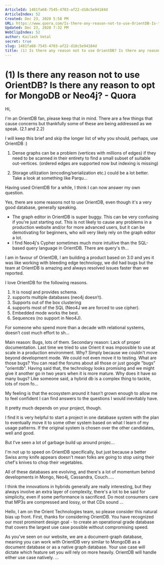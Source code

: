 ```yaml
---
ArticleId: 1481fa68-7545-4703-af22-d18c5e94184d
ArticleIndex: 52
Created: Dec 23, 2020 5:58 PM
URL: https://www.quora.com/Is-there-any-reason-not-to-use-OrientDB-Is-there-any-reason-to-opt-for-MongoDB-or-Neo4j
Updated: Dec 23, 2020 7:32 PM
WebClipIndex: 52
author: Kailash Vetal
secret: true
slug: 1481fa68-7545-4703-af22-d18c5e94184d
title: (1) Is there any reason not to use OrientDB? Is there any reason to opt for MongoDB or Neo4j? - Quora
---
```

#  (1) Is there any reason not to use OrientDB? Is there any reason to opt for MongoDB or Neo4j? - Quora
Hi,

I'm an OrientDB fan, please keep that in mind. There are a few things that cause concerns but thankfully some of these are being addressed as we speak. (2.1 and 2.2)

I will keep this brief and skip the longer list of why you should, perhaps, use OrientDB :)

1. Dense graphs can be a problem (vertices with millions of edges) if they need to be scanned in their entirety to find a small subset of suitable out-vertices. (ordered edges are supported now but indexing is missing)

2. Storage utilization (encoding/serialization etc.) could be a lot better. Take a look at something like Parqu...

Having used OrientDB for a while, I think I can now answer my own question.

Yes, there are some reasons not to use OrientDB, even though it's a very good database, generally speaking.

- The graph editor in OrientDB is super buggy. This can be very confusing if you're just starting out. This is not likely to cause any problems in a production website and/or for more advanced users, but it can be demotivating for beginners, who will very likely rely on the graph editor a lot.
- I find Neo4j's Cypher sometimes much more intuitive than the SQL-based query language in OrientDB. There are query's th...

I am in favour of OrientDB, I am building a product based on 3.0 and yes it was like working with bleeding edge technology, we did had bugs but the team at OrientDB is amazing and always resolved issues faster than we reported.

I love OrientDB for the following reasons.

1. It is nosql and provides schema.
2. supports multiple databases (neo4j doesn’t).
3. Supports out of the box clustering
4. supports most of the SQL (Neo4J we are forced to use cipher).
5. Embedded mode works the best.
6. Sequences (no support in Neo4J).

For someone who spend more than a decade with relational systems, doesn’t cost much effort to sh...

Main reason: Bugs, lots of them. Secondary reason: Lack of proper documentation.
Last time we tried to use Orient it was impossible to use at scale in a production environment.
Why? Simply because we couldn't move beyond development mode. We could not even move it to testing.
What are those bugs?
You can read the forums about all those or just google "bugs" "orientdb".
Having said that, the technology looks promising and we might give it another go in two years when it is more mature.
Why does it have so many bugs?
Like someone said, a hybrid db is a complex thing to tackle, lots of room fo...

My feeling is that the ecosystem around it hasn’t grown enough to allow me to feel confident I can find answers to the questions I would inevitably have.

It pretty much depends on your project, though.

I find it is very helpful to start a project in one database system with the plan to eventually move it to some other system based on what I learn of my usage patterns. If the original system is chosen over the other candidates, well and good.

But I’ve seen a lot of garbage build up around projec...

I'm not up to speed on OrientDB specifically, but just because a better Swiss army knife appears doesn't mean folks are going to stop using their chef's knives to chop their vegetables.

All of these databases are evolving, and there's a lot of momentum behind developments in Mongo, Neo4j, Cassandra, Couch.....

I think the innovations in hybrids generally are really interesting, but they always involve an extra layer of complexity, there's a lot to be said for simplicity, even if some performance is sacrificed. Do most consumers care that MP3s are compressed and lossy, or that CDs sound ...

Hello,
I am on the Orient Technologies team, so please consider this natural bias up front. First, thanks for considering OrientDB. You have recognized our most prominent design goal - to create an operational grade database that covers the largest use case possible without compromising speed.

As you've seen on our website, we are a document-graph database, meaning you can work with OrientDB very similar to MongoDB as a document database or as a native graph database. Your use case will dictate which feature set you will rely on more heavily. OrientDB will handle either use case natively.
...
